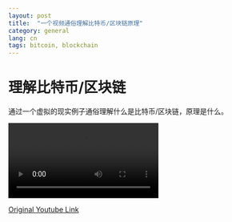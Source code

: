 ```yaml
---
layout: post
title:  "一个视频通俗理解比特币/区块链原理"
category: general
lang: cn
tags: bitcoin, blockchain
---
```


# 理解比特币/区块链
通过一个虚拟的现实例子通俗理解什么是比特币/区块链，原理是什么。

<video src="/assets/videos/bitcoin.mp4" controls="controls">
您的浏览器不支持 video 标签。
</video>

[Original Youtube Link][original-link]

[original-link]: https://www.youtube.com/watch?v=obRzfcvMshM
